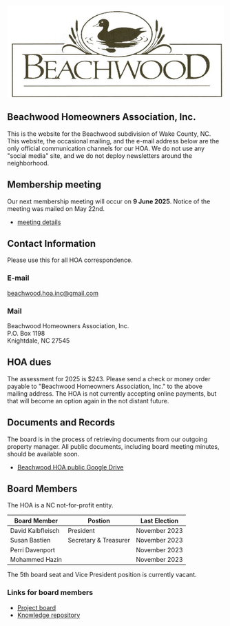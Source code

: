 ![Beachwood duck logo](Beachwood_logo.jpg)

## Beachwood Homeowners Association, Inc.

This is the website for the Beachwood subdivision of Wake County, NC.  This website, the occasional mailing, and the e-mail address below are the only official communication channels for our HOA.  We do not use any "social media" site, and we do not deploy newsletters around the neighborhood.

## Membership meeting

Our next membership meeting will occur on **9 June 2025**.  Notice of the meeting was mailed on May 22nd.

- [meeting details](membership_meeting.md)

## Contact Information

Please use this for all HOA correspondence.

### E-mail

beachwood.hoa.inc@gmail.com

### Mail

Beachwood Homeowners Association, Inc.<br>
P.O. Box 1198<br>
Knightdale, NC 27545

## HOA dues

The assessment for 2025 is $243.  Please send a check or money order payable to "Beachwood Homeowners Association, Inc." to the above mailing address.  The HOA is not currently accepting online payments, but that will become an option again in the not distant future.

## Documents and Records

The board is in the process of retrieving documents from our outgoing property manager.  All public documents, including board meeting minutes, should be available soon.

- [Beachwood HOA public Google Drive](https://drive.google.com/drive/folders/1_-tm8V_nUE70x1_UTEimFcTi776MbLtS?usp=sharing)

## Board Members

The HOA is a NC not-for-profit entity.

| Board Member | Postion | Last Election |
|-|-|-|
| David Kalbfleisch | President | November 2023 |
| Susan Bastien | Secretary & Treasurer | November 2023 |
| Perri Davenport | | November 2023 |
| Mohammed Hazin | | November 2023 |

The 5th board seat and Vice President position is currently vacant.

### Links for board members

- [Project board](https://github.com/users/kalbfled/projects/1)
- [Knowledge repository](https://github.com/kalbfled/beachwood-hoa)
